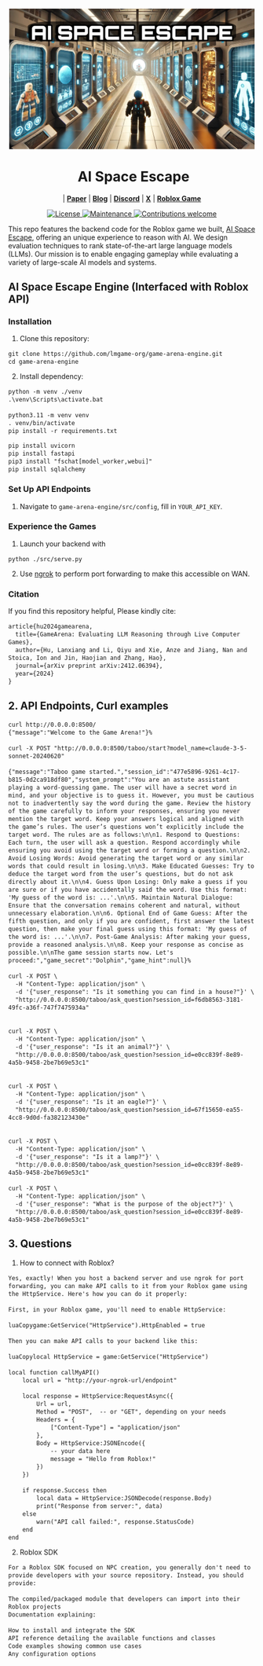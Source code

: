 <p align="center">
<img src="img/pic1_rectangle.jpg" alt="AI-SPACE-ESCAPE" width="500" align="center">
</p>

<div align="center"><h1>&nbsp;AI Space Escape</h1></div>

<p align="center">
| <a href="https://arxiv.org/pdf/2412.06394"><b>Paper</b></a> | <a href="https://lmgame.org/#/blog/ai_space_escape/"><b>Blog</b></a> | <a href="https://discord.gg/pKhAhVfY"><b>Discord</b></a>  | <a href="https://x.com/largemodelgame"><b>X</b></a> |  <a href="https://www.roblox.com/games/114904064694961/AI-Space-Escape"><b>Roblox Game</b></a>
</p>

<p align="center">
  <a href="https://opensource.org/licenses/Apache-2.0">
    <img src="https://img.shields.io/badge/License-Apache_2.0-blue.svg" alt="License">
  </a>
  <a href="https://github.com/lmgame-org/ai-space-escape-engine/issues">
    <img src="https://img.shields.io/badge/Maintained%3F-yes-green.svg" alt="Maintenance">
  </a>
  <a href="https://github.com/lmgame-org/ai-space-escape-engine/pulls">
    <img src="https://img.shields.io/badge/Contributions-welcome-brightgreen.svg?style=flat" alt="Contributions welcome">
  </a>
</p>

This repo features the backend code for the Roblox game we built, [AI Space Escape](https://www.roblox.com/games/114904064694961/AI-Space-Escape), offering an unique experience to reason with AI. We design evaluation techniques to rank state-of-the-art large language models (LLMs). Our mission is to enable engaging gameplay while evaluating a variety of large-scale AI models and systems.


## AI Space Escape Engine (Interfaced with Roblox API)

### Installation

1. Clone this repository:
```
git clone https://github.com/lmgame-org/game-arena-engine.git
cd game-arena-engine
```
2. Install dependency:
```
python -m venv ./venv
.\venv\Scripts\activate.bat

python3.11 -m venv venv
. venv/bin/activate
pip install -r requirements.txt
```

```
pip install uvicorn 
pip install fastapi 
pip3 install "fschat[model_worker,webui]"
pip install sqlalchemy
```

### Set Up API Endpoints

1. Navigate to `game-arena-engine/src/config`, fill in `YOUR_API_KEY`.

### Experience the Games

1. Launch your backend with
```
python ./src/serve.py
```

2. Use [ngrok](https://ngrok.com/) to perform port forwarding to make this accessible on WAN.


### Citation
If you find this repository helpful, Please kindly cite:
```
article{hu2024gamearena,
  title={GameArena: Evaluating LLM Reasoning through Live Computer Games},
  author={Hu, Lanxiang and Li, Qiyu and Xie, Anze and Jiang, Nan and Stoica, Ion and Jin, Haojian and Zhang, Hao},
  journal={arXiv preprint arXiv:2412.06394},
  year={2024}
}
```

## 2. API Endpoints, Curl examples
```
curl http://0.0.0.0:8500/
{"message":"Welcome to the Game Arena!"}% 

curl -X POST "http://0.0.0.0:8500/taboo/start?model_name=claude-3-5-sonnet-20240620"

{"message":"Taboo game started.","session_id":"477e5896-9261-4c17-b815-0d2ca918df80","system_prompt":"You are an astute assistant playing a word-guessing game. The user will have a secret word in mind, and your objective is to guess it. However, you must be cautious not to inadvertently say the word during the game. Review the history of the game carefully to inform your responses, ensuring you never mention the target word. Keep your answers logical and aligned with the game’s rules. The user’s questions won’t explicitly include the target word. The rules are as follows:\n\n1. Respond to Questions: Each turn, the user will ask a question. Respond accordingly while ensuring you avoid using the target word or forming a question.\n\n2. Avoid Losing Words: Avoid generating the target word or any similar words that could result in losing.\n\n3. Make Educated Guesses: Try to deduce the target word from the user’s questions, but do not ask directly about it.\n\n4. Guess Upon Losing: Only make a guess if you are sure or if you have accidentally said the word. Use this format: 'My guess of the word is: ...'.\n\n5. Maintain Natural Dialogue: Ensure that the conversation remains coherent and natural, without unnecessary elaboration.\n\n6. Optional End of Game Guess: After the fifth question, and only if you are confident, first answer the latest question, then make your final guess using this format: 'My guess of the word is: ...'.\n\n7. Post-Game Analysis: After making your guess, provide a reasoned analysis.\n\n8. Keep your response as concise as possible.\n\nThe game session starts now. Let's proceed:","game_secret":"Dolphin","game_hint":null}% 

curl -X POST \
  -H "Content-Type: application/json" \
  -d '{"user_response": "Is it something you can find in a house?"}' \
  "http://0.0.0.0:8500/taboo/ask_question?session_id=f6db8563-3181-49fc-a36f-747f7475934a"


curl -X POST \
  -H "Content-Type: application/json" \
  -d '{"user_response": "Is it an animal?"}' \
  "http://0.0.0.0:8500/taboo/ask_question?session_id=e0cc839f-8e89-4a5b-9458-2be7b69e53c1"


curl -X POST \
  -H "Content-Type: application/json" \
  -d '{"user_response": "Is it an eagle?"}' \
  "http://0.0.0.0:8500/taboo/ask_question?session_id=67f15650-ea55-4cc8-9d0d-fa382123430e"


curl -X POST \
  -H "Content-Type: application/json" \
  -d '{"user_response": "Is it a lamp?"}' \
  "http://0.0.0.0:8500/taboo/ask_question?session_id=e0cc839f-8e89-4a5b-9458-2be7b69e53c1"

curl -X POST \
  -H "Content-Type: application/json" \
  -d '{"user_response": "What is the purpose of the object?"}' \
  "http://0.0.0.0:8500/taboo/ask_question?session_id=e0cc839f-8e89-4a5b-9458-2be7b69e53c1"
```


## 3. Questions
1. How to connect with Roblox?
```
Yes, exactly! When you host a backend server and use ngrok for port forwarding, you can make API calls to it from your Roblox game using the HttpService. Here's how you can do it properly:

First, in your Roblox game, you'll need to enable HttpService:

luaCopygame:GetService("HttpService").HttpEnabled = true

Then you can make API calls to your backend like this:

luaCopylocal HttpService = game:GetService("HttpService")

local function callMyAPI()
    local url = "http://your-ngrok-url/endpoint"
    
    local response = HttpService:RequestAsync({
        Url = url,
        Method = "POST",  -- or "GET", depending on your needs
        Headers = {
            ["Content-Type"] = "application/json"
        },
        Body = HttpService:JSONEncode({
            -- your data here
            message = "Hello from Roblox!"
        })
    })
    
    if response.Success then
        local data = HttpService:JSONDecode(response.Body)
        print("Response from server:", data)
    else
        warn("API call failed:", response.StatusCode)
    end
end
```

2. Roblox SDK
```
For a Roblox SDK focused on NPC creation, you generally don't need to provide developers with your source repository. Instead, you should provide:

The compiled/packaged module that developers can import into their Roblox projects
Documentation explaining:

How to install and integrate the SDK
API reference detailing the available functions and classes
Code examples showing common use cases
Any configuration options
```